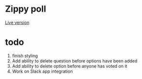 # Zippy poll
[Live version](https://www.zippypoll.com)

# todo
1. finish styling
2. Add ability to delete question before options have been added
3. Add ability to delete option before anyone has voted on it
4. Work on Slack app integration

